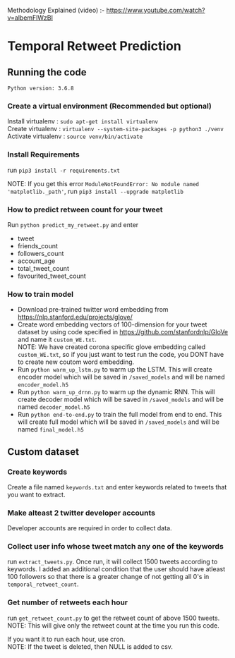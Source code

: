 Methodology Explained (video) :- https://www.youtube.com/watch?v=albemFlWzBI

# Temporal Retweet Prediction

## Running the code

`Python version: 3.6.8`

### Create a virtual environment (Recommended but optional)
Install virtualenv  : `sudo apt-get install virtualenv` </br>
Create virtualenv   : `virtualenv --system-site-packages -p python3 ./venv` </br>
Activate virtualenv : `source venv/bin/activate` </br>

### Install Requirements
run `pip3 install -r requirements.txt`

NOTE: If you get this error `ModuleNotFoundError: No module named 'matplotlib._path'`, run `pip3 install --upgrade matplotlib`

### How to predict retween count for your tweet
Run `python predict_my_retweet.py` and enter 
- tweet
- friends_count
- followers_count
- account_age
- total_tweet_count
- favourited_tweet_count 

### How to train model 
- Download pre-trained twitter word embedding from https://nlp.stanford.edu/projects/glove/
- Create word embedding vectors of 100-dimension for your tweet dataset by using code specified in https://github.com/stanfordnlp/GloVe and name it `custom_WE.txt`. </br>
   NOTE: We have created corona specific glove embedding called `custom_WE.txt`, so if you just want to test run the code, you DONT have to 
   create new coutom word embedding.
- Run `python warm_up_lstm.py` to warm up the LSTM. This will create encoder model which will be saved in `/saved_models` and will be named 
   `encoder_model.h5`
- Run `python warm_up_drnn.py` to warm up the dynamic RNN. This will create decoder model which will be saved in `/saved_models` and will be 
   named `decoder_model.h5`
- Run `python end-to-end.py` to train the full model from end to end. This will create full model which will be saved in `/saved_models` and 
   will be named `final_model.h5`

## Custom dataset

### Create keywords
Create a file named `keywords.txt` and enter keywords related to tweets that you want to extract.

### Make alteast 2 twitter developer accounts
Developer accounts are required in order to collect data.

### Collect user info whose tweet match any one of the keywords
run `extract_tweets.py`. Once run, it will collect 1500 tweets according to keywords. I added an additional condition that the user should 
have atleast 100 followers so that there is a greater change of not getting all 0's in `temporal_retweet_count`.

### Get number of retweets each hour
run `get_retweet_count.py` to get the retweet count of above 1500 tweets. </br>
NOTE: This will give only the retweet count at the time you run this code. </br>

If you want it to run each hour, use cron. </br>
NOTE: If the tweet is deleted, then NULL is added to csv. </br>